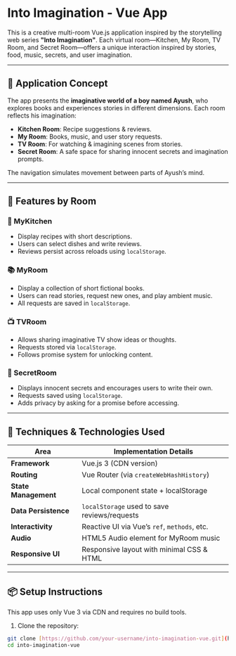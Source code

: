 # Into Imagination - Vue App

This is a creative multi-room Vue.js application inspired by the storytelling web series **"Into Imagination"**. Each virtual room—Kitchen, My Room, TV Room, and Secret Room—offers a unique interaction inspired by stories, food, music, secrets, and user imagination.

---

## 🌟 Application Concept

The app presents the **imaginative world of a boy named Ayush**, who explores books and experiences stories in different dimensions. Each room reflects his imagination:

- **Kitchen Room**: Recipe suggestions & reviews.
- **My Room**: Books, music, and user story requests.
- **TV Room**: For watching & imagining scenes from stories.
- **Secret Room**: A safe space for sharing innocent secrets and imagination prompts.

The navigation simulates movement between parts of Ayush’s mind.

---

## 🧠 Features by Room

### 🥘 MyKitchen
- Display recipes with short descriptions.
- Users can select dishes and write reviews.
- Reviews persist across reloads using `localStorage`.

### 📚 MyRoom
- Display a collection of short fictional books.
- Users can read stories, request new ones, and play ambient music.
- All requests are saved in `localStorage`.

### 📺 TVRoom
- Allows sharing imaginative TV show ideas or thoughts.
- Requests stored via `localStorage`.
- Follows promise system for unlocking content.

### 🤫 SecretRoom
- Displays innocent secrets and encourages users to write their own.
- Requests saved using `localStorage`.
- Adds privacy by asking for a promise before accessing.

---

## 🚀 Techniques & Technologies Used

| Area                 | Implementation Details                        |
|----------------------|-----------------------------------------------|
| **Framework**        | Vue.js 3 (CDN version)                        |
| **Routing**          | Vue Router (via `createWebHashHistory`)      |
| **State Management** | Local component state + localStorage         |
| **Data Persistence** | `localStorage` used to save reviews/requests |
| **Interactivity**    | Reactive UI via Vue’s `ref`, `methods`, etc. |
| **Audio**            | HTML5 Audio element for MyRoom music         |
| **Responsive UI**    | Responsive layout with minimal CSS & HTML    |

---

## 📦 Setup Instructions

This app uses only Vue 3 via CDN and requires no build tools.

1. Clone the repository:

```bash
git clone [https://github.com/your-username/into-imagination-vue.git](https://github.com/Ayus-gupta/My_Home)
cd into-imagination-vue

